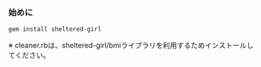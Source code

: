 ### 始めに

```markdown
gem install sheltered-girl
```

※ cleaner.rbは、sheltered-girl/bmiライブラリを利用するためインストールしてください。
